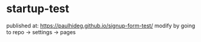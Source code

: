 # startup-test

published at: https://paulhideg.github.io/signup-form-test/
modify by going to repo -> settings -> pages
